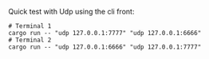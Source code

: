 Quick test with Udp using the cli front:
```
# Terminal 1
cargo run -- "udp 127.0.0.1:7777" "udp 127.0.0.1:6666"
# Terminal 2
cargo run -- "udp 127.0.0.1:6666" "udp 127.0.0.1:7777"
```
